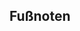 ## Fußnoten

[^1]: Preis pro Teil­ne­hmer zu­züg­lich MwSt; inklusive Schu­lungs­un­ter­la­gen, Mittag­essen und Pau­sen­ver­pfle­gung

[^2]: Ermäßigter Preis für Privatpersonen sowie kleinere Unternehmen, Behörden oder Vereine. Details zur Einordnung finden Sie auf der Seite zum [Social Pricing](/social-pricing/).

[^3]: falls verfügbar: bei Früh­bucher­preisen beach­ten Sie bitte die An­melde­frist
